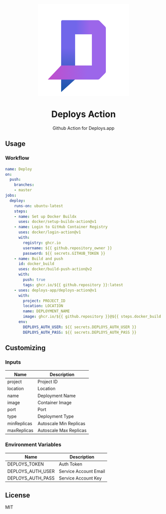 <p align="center">
    <img alt="logo" src=".github/logo.png">
    <h1 align="center">Deploys Action</h1>
    <p align="center">Github Action for Deploys.app</p>
</p>

## Usage

### Workflow

```yaml
name: Deploy
on:
  push:
    branches:
    - master
jobs:
  deploy:
    runs-on: ubuntu-latest
    steps:
    - name: Set up Docker Buildx
      uses: docker/setup-buildx-action@v1
    - name: Login to GitHub Container Registry
      uses: docker/login-action@v1
      with:
        registry: ghcr.io
        username: ${{ github.repository_owner }}
        password: ${{ secrets.GITHUB_TOKEN }}
    - name: Build and push
      id: docker_build
      uses: docker/build-push-action@v2
      with:
        push: true
        tags: ghcr.io/${{ github.repository }}:latest
    - uses: deploys-app/deploys-action@v1
      with:
        project: PROJECT_ID
        location: LOCATION
        name: DEPLOYMENT_NAME
        image: ghcr.io/${{ github.repository }}@${{ steps.docker_build.outputs.digest }}
      env:
        DEPLOYS_AUTH_USER: ${{ secrets.DEPLOYS_AUTH_USER }}
        DEPLOYS_AUTH_PASS: ${{ secrets.DEPLOYS_AUTH_PASS }}
```

## Customizing

### Inputs

| Name | Description |
| --- | --- |
| project | Project ID |
| location | Location |
| name | Deployment Name |
| image | Container Image |
| port | Port |
| type | Deployment Type |
| minReplicas | Autoscale Min Replicas |
| maxReplicas | Autoscale Max Replicas |

### Environment Variables

| Name | Description |
| --- | --- |
| DEPLOYS_TOKEN | Auth Token |
| DEPLOYS_AUTH_USER | Service Account Email |
| DEPLOYS_AUTH_PASS | Service Account Key |

## License

MIT
